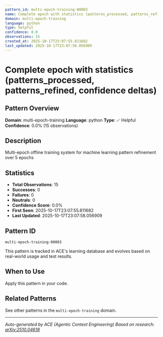 ```yaml
---
pattern_id: multi-epoch-training-00003
name: Complete epoch with statistics (patterns_processed, patterns_refined, confidence deltas)
domain: multi-epoch-training
language: python
type: helpful
confidence: 0.0
observations: 15
created_at: 2025-10-17T23:07:55.811682
last_updated: 2025-10-17T23:07:58.056909
---
```

# Complete epoch with statistics (patterns_processed, patterns_refined, confidence deltas)

## Pattern Overview

**Domain**: multi-epoch-training
**Language**: python
**Type**: ✅ Helpful
**Confidence**: 0.0% (15 observations)

## Description

Multi-epoch offline training system for machine learning pattern refinement over 5 epochs

## Statistics

- **Total Observations**: 15
- **Successes**: 0
- **Failures**: 0
- **Neutrals**: 0
- **Confidence Score**: 0.0%
- **First Seen**: 2025-10-17T23:07:55.811682
- **Last Updated**: 2025-10-17T23:07:58.056909

## Pattern ID

```
multi-epoch-training-00003
```

This pattern is tracked in ACE's learning database and evolves based on real-world usage and test results.

## When to Use

Apply this pattern in your code.

## Related Patterns

See other patterns in the `multi-epoch-training` domain.

---

*Auto-generated by ACE (Agentic Context Engineering)*
*Based on research: [arXiv:2510.04618](https://arxiv.org/abs/2510.04618)*
